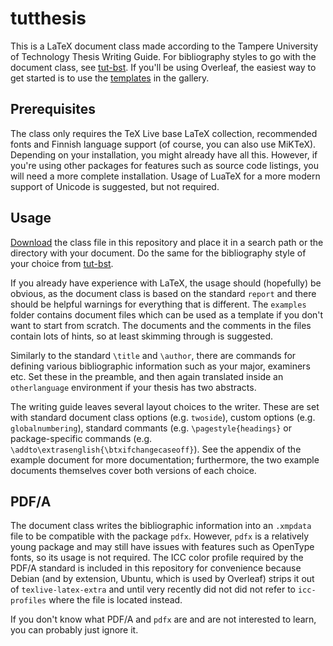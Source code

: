 # tutthesis

This is a LaTeX document class made according to the Tampere University of Technology Thesis Writing Guide.
For bibliography styles to go with the document class, see [tut-bst](https://github.com/tkalliom/tut-bst).
If you'll be using Overleaf, the easiest way to get started is to use the [templates](https://www.overleaf.com/gallery/tagged/tut) in the gallery.


## Prerequisites

The class only requires the TeX Live base LaTeX collection, recommended fonts and Finnish language support (of course, you can also use MiKTeX).
Depending on your installation, you might already have all this.
However, if you're using other packages for features such as source code listings, you will need a more complete installation.
Usage of LuaTeX for a more modern support of Unicode is suggested, but not required.


## Usage

[Download](https://github.com/tkalliom/tutthesis/releases) the class file in this repository and place it in a search path or the directory with your document.
Do the same for the bibliography style of your choice from [tut-bst](https://github.com/tkalliom/tut-bst).

If you already have experience with LaTeX, the usage should (hopefully) be obvious, as the document class is based on the standard `report` and there should be helpful warnings for everything that is different.
The `examples` folder contains document files which can be used as a template if you don't want to start from scratch.
The documents and the comments in the files contain lots of hints, so at least skimming through is suggested.

Similarly to the standard `\title` and `\author`, there are commands for defining various bibliographic information such as your major, examiners etc.
Set these in the preamble, and then again translated inside an `otherlanguage` environment if your thesis has two abstracts.

The writing guide leaves several layout choices to the writer.
These are set with standard document class options (e.g. `twoside`), custom options (e.g. `globalnumbering`), standard commants (e.g. `\pagestyle{headings}` or package-specific commands (e.g. `\addto\extrasenglish{\btxifchangecaseoff}`).
See the appendix of the example document for more documentation; furthermore, the two example documents themselves cover both versions of each choice.

## PDF/A

The document class writes the bibliographic information into an `.xmpdata` file to be compatible with the package `pdfx`.
However, `pdfx` is a relatively young package and may still have issues with features such as OpenType fonts, so its usage is not required.
The ICC color profile required by the PDF/A standard is included in this repository for convenience because Debian (and by extension, Ubuntu, which is used by Overleaf) strips it out of `texlive-latex-extra` and until very recently did not did not refer to `icc-profiles` where the file is located instead. 

If you don't know what PDF/A and `pdfx` are and are not interested to learn, you can probably just ignore it.